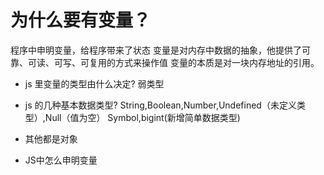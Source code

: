 # 为什么要有变量？

程序中申明变量，给程序带来了状态
变量是对内存中数据的抽象，他提供了可靠、可读、可写、可复用的方式来操作值
变量的本质是对一块内存地址的引用。

- js 里变量的类型由什么决定?
    弱类型

- js 的几种基本数据类型?
    String,Boolean,Number,Undefined（未定义类型）,Null（值为空）
    Symbol,bigint(新增简单数据类型)

- 其他都是对象

- JS中怎么申明变量